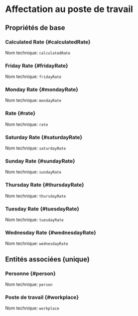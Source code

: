 # Affectation au poste de travail
<!--- THIS FILE IS GENERATED PLEASE DO NOT EDIT IT DIRECTLY --->



## Propriétés de base

### Calculated Rate {#calculatedRate}



Nom technique: ```calculatedRate```

### Friday Rate {#fridayRate}



Nom technique: ```fridayRate```

### Monday Rate {#mondayRate}



Nom technique: ```mondayRate```

### Rate {#rate}



Nom technique: ```rate```

### Saturday Rate {#saturdayRate}



Nom technique: ```saturdayRate```

### Sunday Rate {#sundayRate}



Nom technique: ```sundayRate```

### Thursday Rate {#thursdayRate}



Nom technique: ```thursdayRate```

### Tuesday Rate {#tuesdayRate}



Nom technique: ```tuesdayRate```

### Wednesday Rate {#wednesdayRate}



Nom technique: ```wednesdayRate```


## Entités associées (unique)

### Personne {#person}



Nom technique: ```person```

### Poste de travail {#workplace}



Nom technique: ```workplace```





